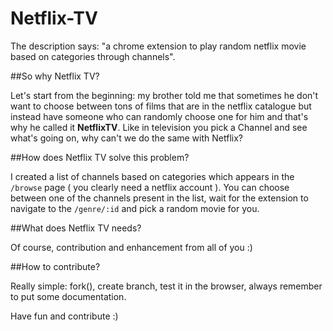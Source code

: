 # Netflix-TV
The description says: "a chrome extension to play random netflix movie based on categories through channels".

##So why Netflix TV?

Let's start from the beginning: my brother told me that sometimes he don't want to choose between tons of films that are in the netflix catalogue
 but instead have someone who can randomly choose one for him and that's why he called it **NetflixTV**.
 Like in television you pick a Channel and see what's going on, why can't we do the same with Netflix?


##How does Netflix TV solve this problem?

I created a list of channels based on categories which appears in the `/browse` page ( you clearly need a netflix account ).
You can choose between one of the channels present in the list, wait for the extension to navigate to the `/genre/:id` and pick a random movie for you.


##What does Netflix TV needs?

Of course, contribution and enhancement from all of you :)

##How to contribute?

Really simple: fork(), create branch, test it in the browser, always remember to put some documentation.


Have fun and contribute :)
